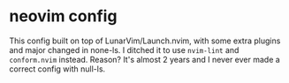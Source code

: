 # neovim config

This config built on top of LunarVim/Launch.nvim, with some extra plugins and major changed in none-ls. I ditched it to use `nvim-lint` and `conform.nvim` instead. Reason? It's almost 2 years and I never ever made a correct config with null-ls.
